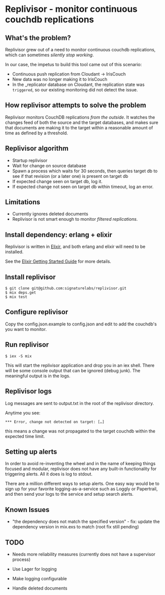 # Replivisor - monitor continuous couchdb replications

## What's the problem?

Replivisor grew out of a need to monitor continuous couchdb replications, which can sometimes _silently stop working_.  

In our case, the impetus to build this tool came out of this scenario:

* Continuous push replication from Cloudant -> IrisCouch
* New data was no longer making it to IrisCouch
* In the \_replicator database on Cloudant, the replication state was <code>triggered</code>, so our existing monitoring did not detect the issue.

## How replivisor attempts to solve the problem

Replivisor monitors CouchDB replications _from the outside_.  It watches the changes feed of both the source and the target databases, and makes sure that documents are making it to the target within a reasonable amount of time as defined by a threshold.

## Replivisor algorithm

* Startup replivisor
* Wait for change on source database
* Spawn a process which waits for 30 seconds, then queries target db to see if that revision (or a later one) is present on target db
* If expected change seen on target db, log it.
* If expected change not seen on target db within timeout, log an error.

## Limitations

* Currently ignores deleted documents
* Replivisor is not smart enough to monitor _filtered replications_.

## Install dependency: erlang + elixir

Replivisor is written in [Elixir](http://elixir-lang.org), and both erlang and elixir will need to be installed.

See the [Elixir Getting Started Guide](http://elixir-lang.org/getting_started/1.html) for more details.

## Install replivisor

```
$ git clone git@github.com:signaturelabs/replivisor.git
$ mix deps.get
$ mix test
```

## Configure replivisor

Copy the config.json.example to config.json and edit to add the couchdb's you want to monitor.

## Run replivisor

```
$ iex -S mix
```

This will start the replivisor application and drop you in an iex shell.  There will be some console output that can be ignored (debug junk).  The meaningful output is in the logs.

## Replivisor logs

Log messages are sent to output.txt in the root of the replivisor directory.

Anytime you see:

```
*** Error, change not detected on target: […]
```

this means a change was not propagated to the target couchdb within the expected time limit.

## Setting up alerts

In order to avoid re-inventing the wheel and in the name of keeping things focused and modular, replivisor does not have any built-in functionality for triggering alerts.  All it does is log to stdout.

There are a million different ways to setup alerts.  One easy way would be to sign up for your favorite logging-as-a-service such as Loggly or Papertrail, and then send your logs to the service and setup search alerts.  

## Known Issues

- "the dependency does not match the specified version" - fix: update the dependency version in mix.exs to match (root fix still pending)

## TODO

- Needs more reliability measures (currently does not have a supervisor process)

- Use Lager for logging

- Make logging configurable

- Handle deleted documents